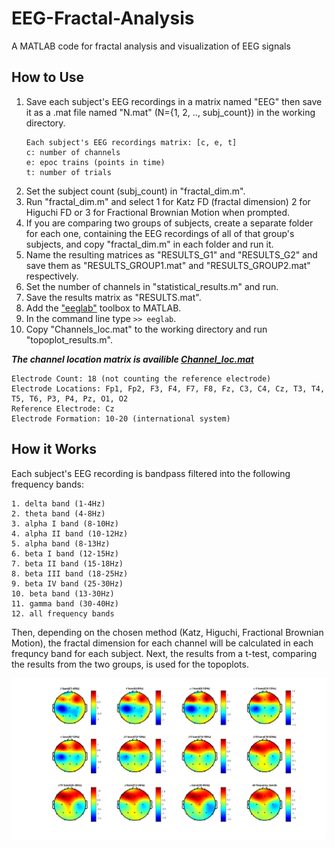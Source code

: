 # EEG-Fractal-Analysis
A MATLAB code for fractal analysis and visualization of EEG signals

## How to Use
1. Save each subject's EEG recordings in a matrix named "EEG" then save it as a .mat file named "N.mat" (N={1, 2, .., subj_count}) in the working directory.
   ```
   Each subject's EEG recordings matrix: [c, e, t]
   c: number of channels
   e: epoc trains (points in time)
   t: number of trials
   ```
2. Set the subject count (subj_count) in "fractal_dim.m".
3. Run "fractal_dim.m" and select 1 for Katz FD (fractal dimension) 2 for Higuchi FD or 3 for Fractional Brownian Motion when prompted.
4. If you are comparing two groups of subjects, create a separate folder for each one, containing the EEG recordings of all of that group's subjects, and copy "fractal_dim.m" in each folder and run it.
5. Name the resulting matrices as "RESULTS_G1" and "RESULTS_G2" and save them as "RESULTS_GROUP1.mat" and "RESULTS_GROUP2.mat" respectively.
6. Set the number of channels in "statistical_results.m" and run.
7. Save the results matrix as "RESULTS.mat".
8. Add the ["eeglab"](https://github.com/sccn/eeglab) toolbox to MATLAB.
9. In the command line type `>> eeglab`.
10. Copy "Channels_loc.mat" to the working directory and run "topoplot_results.m".

**_The channel location matrix is availible [Channel_loc.mat](https://github.com/Dorsa-Arezooji/EEG-Fractal-Analysis/blob/master/Channel_loc.mat)_**
   ```
   Electrode Count: 18 (not counting the reference electrode)
   Electrode Locations: Fp1, Fp2, F3, F4, F7, F8, Fz, C3, C4, Cz, T3, T4, T5, T6, P3, P4, Pz, O1, O2 
   Reference Electrode: Cz
   Electrode Formation: 10-20 (international system)
   ```

## How it Works
Each subject's EEG recording is bandpass filtered into the following frequency bands:
  ```
  1. delta band (1-4Hz)
  2. theta band (4-8Hz)
  3. alpha I band (8-10Hz)
  4. alpha II band (10-12Hz)
  5. alpha band (8-13Hz)
  6. beta I band (12-15Hz)
  7. beta II band (15-18Hz)
  8. beta III band (18-25Hz)
  9. beta IV band (25-30Hz)
  10. beta band (13-30Hz)
  11. gamma band (30-40Hz)
  12. all frequency bands
  ```
Then, depending on the chosen method (Katz, Higuchi, Fractional Brownian Motion), the fractal dimension for each channel will be calculated in each frequncy band for each subject.
Next, the results from a t-test, comparing the results from the two groups, is used for the topoplots.

![katz FD](https://github.com/Dorsa-Arezooji/EEG-Fractal-Analysis/blob/master/images/Katz.png)

